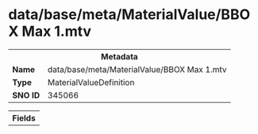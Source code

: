 <h1>data/base/meta/MaterialValue/BBOX Max 1.mtv</h1><table><tr><th colspan="100%">Metadata</th></tr><tr><td><b>Name</b></td><td>data/base/meta/MaterialValue/BBOX Max 1.mtv</td></tr><tr><td><b>Type</b></td><td>MaterialValueDefinition</td></tr><tr><td><b>SNO ID</b></td><td>345066</td></tr></table>

<table><tr><th colspan="100%">Fields</th></tr></table>

